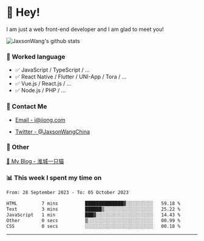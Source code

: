 # 👋 Hey!

I am just a web front-end developer and I am glad to meet you!

![JaxsonWang's github stats](https://github-readme-stats.vercel.app/api?username=JaxsonWang&&show_icons=true&&title_color=1abc9c&&icon_color=1abc9c)


### 📝 Worked language

- ✅ JavaScript / TypeScript / ...
- ✅ React Native / Flutter / UNI-App / Tora / ...
- ✅ Vue.js / React.js / ...
- ✅ Node.js / PHP / ...

### 📮 Contact Me

- [Email - i@iiong.com](mailto:i@iiong.com)

- [Twitter - @JaxsonWangChina](https://twitter.com/JaxsonWangChina)

### 🤪 Other

[📌 My Blog - 淮城一只猫](https://iiong.com)

### 📊 This week I spent my time on

<!--START_SECTION:waka-->

```txt
From: 28 September 2023 - To: 05 October 2023

HTML         7 mins          ██████████████▓░░░░░░░░░░   59.18 %
Text         3 mins          ██████▒░░░░░░░░░░░░░░░░░░   25.22 %
JavaScript   1 min           ███▓░░░░░░░░░░░░░░░░░░░░░   14.43 %
Other        0 secs          ▒░░░░░░░░░░░░░░░░░░░░░░░░   00.99 %
CSS          0 secs          ░░░░░░░░░░░░░░░░░░░░░░░░░   00.18 %
```

<!--END_SECTION:waka-->

---
